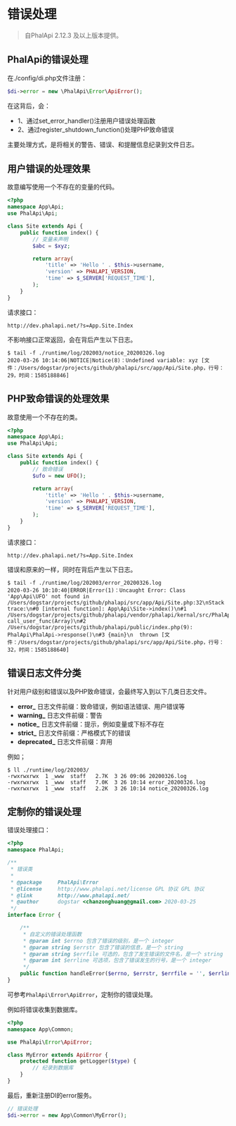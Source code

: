 # 错误处理
> 自PhalApi 2.12.3 及以上版本提供。


## PhalApi的错误处理

在./config/di.php文件注册：
```php
$di->error = new \PhalApi\Error\ApiError();
```

在这背后，会：  
 + 1、通过set_error_handler()注册用户错误处理函数
 + 2、通过register_shutdown_function()处理PHP致命错误

主要处理方式，是将相关的警告、错误、和提醒信息纪录到文件日志。  

## 用户错误的处理效果

故意编写使用一个不存在的变量的代码。  
```php
<?php
namespace App\Api;
use PhalApi\Api;

class Site extends Api {
    public function index() {
        // 变量未声明
        $abc = $xyz;

        return array(
            'title' => 'Hello ' . $this->username,
            'version' => PHALAPI_VERSION,
            'time' => $_SERVER['REQUEST_TIME'],
        );
    }
}
```

请求接口：  
```
http://dev.phalapi.net/?s=App.Site.Index
```

不影响接口正常返回，会在背后产生以下日志。  
```
$ tail -f ./runtime/log/202003/notice_20200326.log 
2020-03-26 10:14:06|NOTICE|Notice(8)：Undefined variable: xyz [文件：/Users/dogstar/projects/github/phalapi/src/app/Api/Site.php，行号：29，时间：1585188846]
```

## PHP致命错误的处理效果

故意使用一个不存在的类。  

```php
<?php
namespace App\Api;
use PhalApi\Api;

class Site extends Api {
    public function index() {
        // 致命错误
        $ufo = new UFO();

        return array(
            'title' => 'Hello ' . $this->username,
            'version' => PHALAPI_VERSION,
            'time' => $_SERVER['REQUEST_TIME'],
        );
    }
}
```

请求接口：  
```
http://dev.phalapi.net/?s=App.Site.Index
```

错误和原来的一样，同时在背后产生以下日志。  
```
$ tail -f ./runtime/log/202003/error_20200326.log
2020-03-26 10:10:40|ERROR|Error(1)：Uncaught Error: Class 'App\Api\UFO' not found in /Users/dogstar/projects/github/phalapi/src/app/Api/Site.php:32\nStack trace:\n#0 [internal function]: App\Api\Site->index()\n#1 /Users/dogstar/projects/github/phalapi/vendor/phalapi/kernal/src/PhalApi.php(53): call_user_func(Array)\n#2 /Users/dogstar/projects/github/phalapi/public/index.php(9): PhalApi\PhalApi->response()\n#3 {main}\n  thrown [文件：/Users/dogstar/projects/github/phalapi/src/app/Api/Site.php，行号：32，时间：1585188640]
```

## 错误日志文件分类

针对用户级别和错误以及PHP致命错误，会最终写入到以下几类日志文件。  

 + **error_** 日志文件前缀：致命错误，例如语法错误、用户错误等
 + **warning_** 日志文件前缀：警告
 + **notice_** 日志文件前缀：提示，例如变量或下标不存在
 + **strict_** 日志文件前缀：严格模式下的错误
 + **deprecated_** 日志文件前缀：弃用

例如；
```
$ ll ./runtime/log/202003/
-rwxrwxrwx  1 _www  staff   2.7K  3 26 09:06 20200326.log
-rwxrwxrwx  1 _www  staff   7.0K  3 26 10:14 error_20200326.log
-rwxrwxrwx  1 _www  staff   2.2K  3 26 10:14 notice_20200326.log
```

## 定制你的错误处理
错误处理接口：  
```php
<?php
namespace PhalApi;

/**
 * 错误类
 *
 * @package     PhalApi\Error
 * @license     http://www.phalapi.net/license GPL 协议 GPL 协议
 * @link        http://www.phalapi.net/
 * @author      dogstar <chanzonghuang@gmail.com> 2020-03-25
 */
interface Error {

    /**
     * 自定义的错误处理函数
     * @param int $errno 包含了错误的级别，是一个 integer
     * @param string $errstr 包含了错误的信息，是一个 string
     * @param string $errfile 可选的，包含了发生错误的文件名，是一个 string
     * @param int $errline 可选项，包含了错误发生的行号，是一个 integer
     */
    public function handleError($errno, $errstr, $errfile = '', $errline = 0);
}
```

可参考```PhalApi\Error\ApiError```，定制你的错误处理。  

例如将错误收集到数据库。  
```php
<?php
namespace App\Common;

use PhalApi\Error\ApiError;

class MyError extends ApiError {
    protected function getLogger($type) {
        // 纪录到数据库
    }
}
```

最后，重新注册DI的error服务。  
```php
// 错误处理
$di->error = new App\Common\MyError();
```
